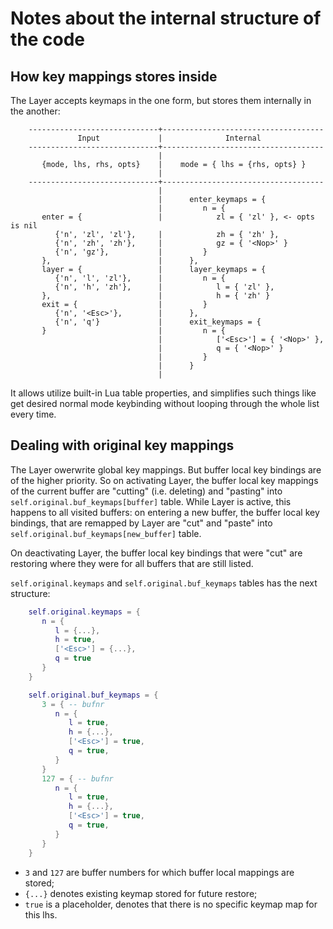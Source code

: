 # Notes about the internal structure of the code

## How key mappings stores inside

The Layer accepts keymaps in the one form, but stores them internally in the another:

```
    -----------------------------+------------------------------------
               Input             |              Internal
    -----------------------------+------------------------------------
                                 |
       {mode, lhs, rhs, opts}    |    mode = { lhs = {rhs, opts} }
                                 |
    -----------------------------+------------------------------------
                                 |
                                 |      enter_keymaps = {
                                 |         n = {
       enter = {                 |            zl = { 'zl' }, <- opts is nil
          {'n', 'zl', 'zl'},     |            zh = { 'zh' },
          {'n', 'zh', 'zh'},     |            gz = { '<Nop>' }
          {'n', 'gz'},           |         }
       },                        |      },
       layer = {                 |      layer_keymaps = {
          {'n', 'l', 'zl'},      |         n = {
          {'n', 'h', 'zh'},      |            l = { 'zl' },
       },                        |            h = { 'zh' }
       exit = {                  |         }
          {'n', '<Esc>'},        |      },
          {'n', 'q'}             |      exit_keymaps = {
       }                         |         n = {
                                 |            ['<Esc>'] = { '<Nop>' },
                                 |            q = { '<Nop>' }
                                 |         }
                                 |      }
                                 |
```

It allows utilize built-in Lua table properties, and simplifies such things like get
desired normal mode keybinding without looping through the whole list every time.

## Dealing with original key mappings

The Layer owerwrite global key mappings. But buffer local key bindings are of the higher
priority. 
So on activating Layer, the buffer local key mappings of the current buffer are "cutting"
(i.e. deleting) and "pasting" into `self.original.buf_keymaps[buffer]` table.
While Layer is active, this happens to all visited buffers: on entering a new buffer,
the buffer local key bindings, that are remapped by Layer are "cut" and "paste" into
`self.original.buf_keymaps[new_buffer]` table.

On deactivating Layer, the buffer local key bindings that were "cut" are restoring where
they were for all buffers that are still listed. 

`self.original.keymaps` and `self.original.buf_keymaps` tables has the next structure:

``` lua
    self.original.keymaps = {
       n = {
          l = {...},
          h = true,
          ['<Esc>'] = {...},
          q = true
       }
    }

    self.original.buf_keymaps = {
       3 = { -- bufnr
          n = {
             l = true,
             h = {...},
             ['<Esc>'] = true,
             q = true,
          }
       }
       127 = { -- bufnr
          n = {
             l = true,
             h = {...},
             ['<Esc>'] = true,
             q = true,
          }
       }
    }
```

- `3` and `127` are buffer numbers for which buffer local mappings are stored;
- `{...}` denotes existing keymap stored for future restore;
- `true` is a placeholder, denotes that there is no specific keymap map for this lhs.


<!-- vim: set tw=90: -->

